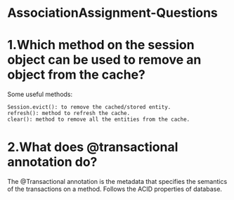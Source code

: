 # AssociationAssignment-Questions

# 1.Which method on the session object can be used to remove an object from the cache?

Some useful methods:

    Session.evict(): to remove the cached/stored entity.
    refresh(): method to refresh the cache.
    clear(): method to remove all the entities from the cache.

# 2.What does @transactional annotation do?

The @Transactional annotation is the metadata that specifies the semantics of the transactions on a method. 
Follows the ACID properties of database.


